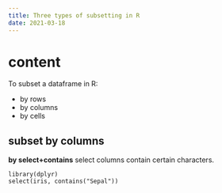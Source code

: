 ```yaml
---
title: Three types of subsetting in R
date: 2021-03-18
---
```


# content
To subset a dataframe in R:
- by rows
- by columns
- by cells

## subset by columns
**by select+contains**
select columns contain certain characters.

```
library(dplyr)
select(iris, contains("Sepal"))
```


